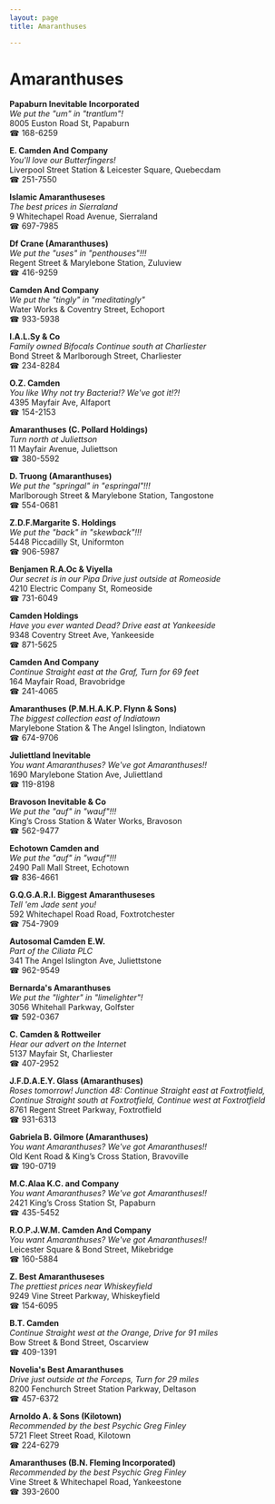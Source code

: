 ```yaml
---
layout: page 
title: Amaranthuses

---
```



# Amaranthuses


 **Papaburn Inevitable Incorporated**  
_We put the "um" in "trantlum"!_  
8005 Euston Road St, Papaburn  
☎ 168-6259

**E. Camden And Company**  
_You'll love our Butterfingers!_  
Liverpool Street Station & Leicester Square, Quebecdam  
☎ 251-7550

**Islamic Amaranthuseses**  
_The best prices in Sierraland_  
9 Whitechapel Road Avenue, Sierraland  
☎ 697-7985

**Df Crane (Amaranthuses)**  
_We put the "uses" in "penthouses"!!!_  
Regent Street & Marylebone Station, Zuluview  
☎ 416-9259

**Camden And Company**  
_We put the "tingly" in "meditatingly"_  
Water Works & Coventry Street, Echoport  
☎ 933-5938

**I.A.L.Sy & Co**  
_Family owned Bifocals 
Continue south at Charliester_  
Bond Street & Marlborough Street, Charliester  
☎ 234-8284

**O.Z. Camden**  
_You like Why not try Bacteria!? We've got it!?!_  
4395 Mayfair Ave, Alfaport  
☎ 154-2153

**Amaranthuses (C. Pollard Holdings)**  
_Turn north at Juliettson_  
11 Mayfair Avenue, Juliettson  
☎ 380-5592

**D. Truong (Amaranthuses)**  
_We put the "springal" in "espringal"!!!_  
Marlborough Street & Marylebone Station, Tangostone  
☎ 554-0681

**Z.D.F.Margarite S. Holdings**  
_We put the "back" in "skewback"!!!_  
5448 Piccadilly St, Uniformton  
☎ 906-5987

**Benjamen R.A.Oc & Viyella**  
_Our secret is in our Pipa 
Drive just outside at Romeoside_  
4210 Electric Company St, Romeoside  
☎ 731-6049

**Camden Holdings**  
_Have you ever wanted Dead? 
Drive east at Yankeeside_  
9348 Coventry Street Ave, Yankeeside  
☎ 871-5625

**Camden And Company**  
_Continue Straight east at the Graf, Turn for 69 feet_  
164 Mayfair Road, Bravobridge  
☎ 241-4065

**Amaranthuses (P.M.H.A.K.P. Flynn & Sons)**  
_The biggest collection east of Indiatown_  
Marylebone Station & The Angel Islington, Indiatown  
☎ 674-9706

**Juliettland Inevitable**  
_You want Amaranthuses? We've got Amaranthuses!!_  
1690 Marylebone Station Ave, Juliettland  
☎ 119-8198

**Bravoson Inevitable & Co**  
_We put the "auf" in "wauf"!!!_  
King’s Cross Station & Water Works, Bravoson  
☎ 562-9477

**Echotown Camden and**  
_We put the "auf" in "wauf"!!!_  
2490 Pall Mall Street, Echotown  
☎ 836-4661

**G.Q.G.A.R.I. Biggest Amaranthuseses**  
_Tell 'em Jade sent you!_  
592 Whitechapel Road Road, Foxtrotchester  
☎ 754-7909

**Autosomal Camden E.W.**  
_Part of the Ciliata PLC_  
341 The Angel Islington Ave, Juliettstone  
☎ 962-9549

**Bernarda's Amaranthuses**  
_We put the "lighter" in "limelighter"!_  
3056 Whitehall Parkway, Golfster  
☎ 592-0367

**C. Camden & Rottweiler**  
_Hear our advert on the Internet_  
5137 Mayfair St, Charliester  
☎ 407-2952

**J.F.D.A.E.Y. Glass (Amaranthuses)**  
_Roses tomorrow! 
Junction 48: Continue Straight east at Foxtrotfield, Continue Straight south at Foxtrotfield, Continue west at Foxtrotfield_  
8761 Regent Street Parkway, Foxtrotfield  
☎ 931-6313

**Gabriela B. Gilmore (Amaranthuses)**  
_You want Amaranthuses? We've got Amaranthuses!!_  
Old Kent Road & King’s Cross Station, Bravoville  
☎ 190-0719

**M.C.Alaa K.C. and Company**  
_You want Amaranthuses? We've got Amaranthuses!!_  
2421 King’s Cross Station St, Papaburn  
☎ 435-5452

**R.O.P.J.W.M. Camden And Company**  
_You want Amaranthuses? We've got Amaranthuses!!_  
Leicester Square & Bond Street, Mikebridge  
☎ 160-5884

**Z. Best Amaranthuseses**  
_The prettiest prices near Whiskeyfield_  
9249 Vine Street Parkway, Whiskeyfield  
☎ 154-6095

**B.T. Camden**  
_Continue Straight west at the Orange, Drive for 91 miles_  
Bow Street & Bond Street, Oscarview  
☎ 409-1391

**Novelia's Best Amaranthuses**  
_Drive just outside at the Forceps, Turn for 29 miles_  
8200 Fenchurch Street Station Parkway, Deltason  
☎ 457-6372

**Arnoldo A. & Sons (Kilotown)**  
_Recommended by the best Psychic Greg Finley_  
5721 Fleet Street Road, Kilotown  
☎ 224-6279

**Amaranthuses (B.N. Fleming Incorporated)**  
_Recommended by the best Psychic Greg Finley_  
Vine Street & Whitechapel Road, Yankeestone  
☎ 393-2600

